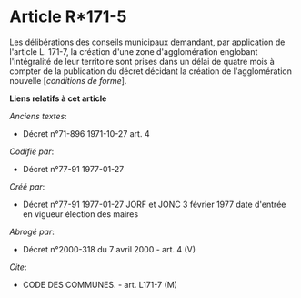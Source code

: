 # Article R*171-5

Les délibérations des conseils municipaux demandant, par application de l'article L. 171-7, la création d'une zone
d'agglomération englobant l'intégralité de leur territoire sont prises dans un délai de quatre mois à compter de la
publication du décret décidant la création de l'agglomération nouvelle [*conditions de forme*].

**Liens relatifs à cet article**

_Anciens textes_:

  - Décret n°71-896 1971-10-27 art. 4

_Codifié par_:

  - Décret n°77-91 1977-01-27

_Créé par_:

  - Décret n°77-91 1977-01-27 JORF et JONC 3 février 1977 date d'entrée en vigueur élection des maires

_Abrogé par_:

  - Décret n°2000-318 du 7 avril 2000 - art. 4 (V)

_Cite_:

  - CODE DES COMMUNES. - art. L171-7 (M)
